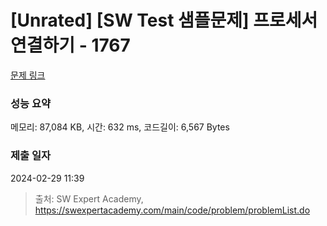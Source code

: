 # [Unrated] [SW Test 샘플문제] 프로세서 연결하기 - 1767 

[문제 링크](https://swexpertacademy.com/main/code/problem/problemDetail.do?contestProbId=AV4suNtaXFEDFAUf) 

### 성능 요약

메모리: 87,084 KB, 시간: 632 ms, 코드길이: 6,567 Bytes

### 제출 일자

2024-02-29 11:39



> 출처: SW Expert Academy, https://swexpertacademy.com/main/code/problem/problemList.do
